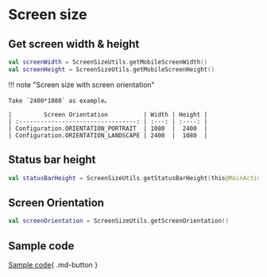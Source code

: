 # Screen size

## Get screen width & height

```kotlin
val screenWidth = ScreenSizeUtils.getMobileScreenWidth()
val screenHeight = ScreenSizeUtils.getMobileScreenHeight()
```

!!! note "Screen size with screen orientation"

    Take `2400*1080` as example。

    |         Screen Orientation          | Width | Height |
    | :---------------------------------: | :---: | :----: |
    | Configuration.ORIENTATION_PORTRAIT  | 1080  |  2400  |
    | Configuration.ORIENTATION_LANDSCAPE | 2400  |  1080  |

## Status bar height

```kotlin
val statusBarHeight = ScreenSizeUtils.getStatusBarHeight(this@MainActivity)
```

## Screen Orientation

```kotlin
val screenOrientation = ScreenSizeUtils.getScreenOrientation()
```

## Sample code

[Sample code](https://github.com/SakurajimaMaii/Android-Vast-Extension/blob/develop/app-compose/src/main/kotlin/com/ave/vastgui/appcompose/example/informationget/ScreenInfo.kt){ .md-button }
